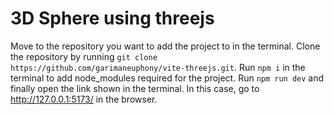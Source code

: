 # 3D Sphere using threejs
Move to the repository you want to add the project to in the terminal.
Clone the repository by running `git clone https://github.com/garimaneuphony/vite-threejs.git`.
Run `npm i` in the terminal to add node_modules required for the project. 
Run `npm run dev` and finally open the link shown in the terminal. In this case, go to http://127.0.0.1:5173/ in the browser.
